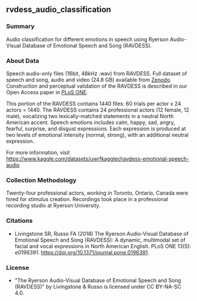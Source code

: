 ## rvdess_audio_classification

### Summary

Audio classification for different emotions in speech using Ryerson Audio-Visual Database of Emotional Speech and Song (RAVDESS).

### About Data

Speech audio-only files (16bit, 48kHz .wav) from RAVDESS. Full dataset of speech and song, audio and video (24.8 GB) available from [Zenodo](https://zenodo.org/record/1188976). Construction and perceptual validation of the RAVDESS is described in our Open Access paper in [PLoS ONE](https://journals.plos.org/plosone/article?id=10.1371/journal.pone.0196391).

This portion of the RAVDESS contains 1440 files: 60 trials per actor x 24 actors = 1440. The RAVDESS contains 24 professional actors (12 female, 12 male), vocalizing two lexically-matched statements in a neutral North American accent. Speech emotions includes calm, happy, sad, angry, fearful, surprise, and disgust expressions. Each expression is produced at two levels of emotional intensity (normal, strong), with an additional neutral expression.

For more information, visit https://www.kaggle.com/datasets/uwrfkaggler/ravdess-emotional-speech-audio 

### Collection Methodology

Twenty-four professional actors, working in Toronto, Ontario, Canada were hired for stimulus creation. Recordings took place in a professional recording studio at Ryerson University.

### Citations

* Livingstone SR, Russo FA (2018) The Ryerson Audio-Visual Database of Emotional Speech and Song (RAVDESS): A dynamic, multimodal set of facial and vocal expressions in North American English. PLoS ONE 13(5): e0196391. https://doi.org/10.1371/journal.pone.0196391.

### License

*  "The Ryerson Audio-Visual Database of Emotional Speech and Song (RAVDESS)" by Livingstone & Russo is licensed under CC BY-NA-SC 4.0.